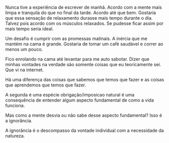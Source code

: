 
Nunca tive a experiência de escrever de manhã. Acordo com a mente mais limpa e tranquila do que no final da tarde. Acordo até que bem. Gostaria que essa sensação de relaxamento durasse mais tempo durante o dia. Talvez pois acordo com os músculos relaxados. Se pudesse ficar assim por mais tempo seria ideal.  

Um desafio é cumprir com as promessas matinais. A inércia que me mantém na cama é grande. Gostaria de tomar um café saudável e correr ao menos um pouco.  

Fico enrolando na cama até levantar para me auto sabotar. Dizer que minhas vontades na verdade são somente coisas que eu teoricamente sei. Que vi na internet.

Há uma diferença das coisas que sabemos que temos que fazer e as coisas que aprendemos que temos que fazer. 

A segunda é uma espécie obrigação/imposicao natural é uma consequência de entender algum aspecto fundamental de como a vida funciona.

Mas como a mente desvia ou não sabe desse aspecto fundamental? Isso é a ignorância.

A ignorância é o descompasso da vontade individual com a necessidade da natureza.
